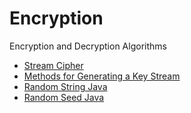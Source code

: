 # Encryption
Encryption and Decryption Algorithms
<ul>
  <li><a href ="https://en.wikipedia.org/wiki/Stream_cipher">Stream Cipher</a></li>
  <li><a href ="https://www.staff.uni-mainz.de/pommeren/Cryptology/Bitstream/1_Classic/Steps.pdf">Methods for Generating a Key Stream</a></li>
  <li><a href ="https://www.baeldung.com/java-random-string">Random String Java</a></li>
  <li><a href ="https://stackoverflow.com/questions/12458383/java-random-numbers-using-a-seed">Random Seed Java</a></li>
 </ul>


